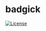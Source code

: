 # badgick

[![License](https://img.shields.io/github/license/valaphee/badgick?style=for-the-badge)](LICENSE.txt)
